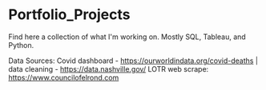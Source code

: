 # Portfolio_Projects

Find here a collection of what I'm working on. Mostly SQL, Tableau, and Python. 

Data Sources:
Covid dashboard - https://ourworldindata.org/covid-deaths |
data cleaning - https://data.nashville.gov/ 
LOTR web scrape: https://www.councilofelrond.com
